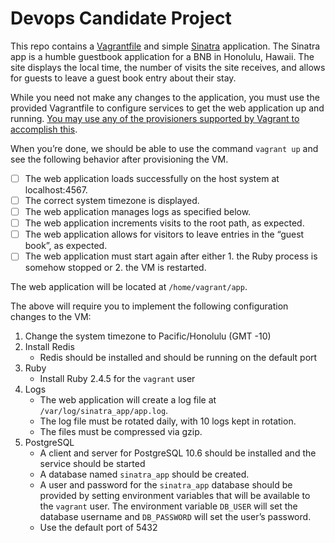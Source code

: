# Devops Candidate Project

This repo contains a [Vagrantfile](https://www.vagrantup.com/docs/index.html) and simple [Sinatra](http://sinatrarb.com/) application. The Sinatra app is a humble guestbook application for a BNB in Honolulu, Hawaii. The site displays the local time, the number of visits the site receives, and allows for guests to leave a guest book entry about their stay.

While you need not make any changes to the application, you must use the provided Vagrantfile to configure services to get the web application up and running. [You may use any of the provisioners supported by Vagrant to accomplish this](https://www.vagrantup.com/docs/provisioning/). 

When you’re done, we should be able to use the command `vagrant up` and see the following behavior after provisioning the VM.

- [ ] The web application loads successfully on the host system at localhost:4567.
- [ ] The correct system timezone is displayed.
- [ ] The web application manages logs as specified below.
- [ ] The web application increments visits to the root path, as expected.
- [ ] The web application allows for visitors to leave entries in the “guest book”, as expected.
- [ ] The web application must start again after either 1. the Ruby process is somehow stopped or 2. the VM is restarted.

The web application will be located at `/home/vagrant/app`.

The above will require you to implement the following configuration changes to the VM:

1. Change the system timezone to Pacific/Honolulu (GMT -10)
2. Install Redis
    * Redis should be installed and should be running on the default port
3. Ruby
    * Install Ruby 2.4.5 for the `vagrant` user
4. Logs
    * The web application will create a log file at `/var/log/sinatra_app/app.log`.
    * The log file must be rotated daily, with 10 logs kept in rotation.
    * The files must be compressed via gzip.
5. PostgreSQL
    * A client and server for PostgreSQL 10.6 should be installed and the service should be started
    * A database named `sinatra_app` should be created.
    * A user and password for the `sinatra_app` database should be provided by setting environment variables that will be available to the `vagrant` user. The environment variable `DB_USER` will set the database username and `DB_PASSWORD` will set the user’s password.
    * Use the default port of 5432
